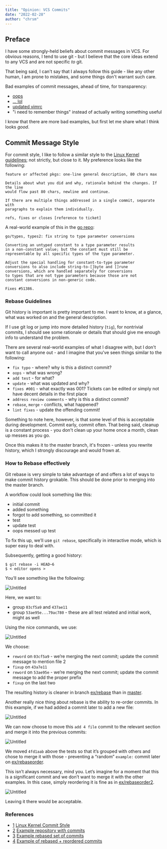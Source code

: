 ```yaml
---
title: "Opinion: VCS Commits"
date: "2022-02-28"
author: "chrsm"
---
```


## Preface

I have some strongly-held beliefs about commit messages in VCS. For obvious
reasons, I tend to use git - but I believe that the core ideas extend to any
VCS and are not specific _to_ git.

That being said, I can't say that I always follow this guide - like any other
human, I am prone to mistakes, and some things don't warrant such care.

Bad examples of commit messages, ahead of time, for transparency: 

- [oops][1]
- [... lol][2]
- [updated vimrc][3]
- "i need to remember things" instead of actually writing something
  useful

I know that there are more bad examples, but first let me share what I think
looks _good_.


## Commit Message Style

For commit style, I like to follow a similar style to the
[Linux Kernel guidelines][4]; not strictly, but close to it. My preference
looks like the following:

```
feature or affected pkgs: one-line general description, 80 chars max

Details about what you did and why, rationale behind the changes. If the line
would flow past 80 chars, newline and continue.

If there are multiple things addressed in a single commit, separate with
paragraphs to explain them individually.

refs, fixes or closes [reference to ticket]

```

A real-world example of this in the [go repo][5]:

```
go/types, types2: fix string to type parameter conversions

Converting an untyped constant to a type parameter results
in a non-constant value; but the constant must still be
representable by all specific types of the type parameter.

Adjust the special handling for constant-to-type parameter
conversions to also include string-to-[]byte and []rune
conversions, which are handled separately for conversions
to types that are not type parameters because those are not
constant conversions in non-generic code.

Fixes #51386.
```


### Rebase Guidelines

Git history is important is pretty important to me. I want to know, at a
glance, what was worked on and the general description.

If I use git log or jump into more detailed history (`tig`), for nontrivial
commits, I should see some rationale or details that should give me enough info
to understand the problem.

There are several real-world examples of what I disagree with, but I don't want
to call anyone out - and I imagine that you've seen things similar to the
following:

- `fix typo` - where? why is this a distinct commit?
- `oops` - what was wrong?
- `add test` - for what?
- `update` - what was updated and why?
- `fixes #001` - what exactly was 001? Tickets can be edited or simply not have
  decent details in the first place
- `address review comments` - why is this a distinct commit?
- `rebase`, `merge` - conflicts, what happened?
- `lint fixes` - update the offending commit!

Something to note here, however, is that some level of this is acceptable
during development. Commit early, commit often. That being said, cleanup is a
constant process - you don't clean up your home once a month, clean up messes
as you go.

Once this makes it to the master branch, it's frozen - unless you rewrite
history, which I strongly discourage and would frown at.


### How to Rebase effectively

Git rebase is very simple to take advantage of and offers a lot of ways to make
commit history grokable. This should be done prior to merging into the master
branch.

A workflow could look something like this:

- initial commit
- added something
- forgot to add something, so committed it
- test
- update test
- oops messed up test

To fix this up, we’ll use `git rebase`, specifically in interactive mode, which
is super easy to deal with.

Subsequently, getting a good history:

```
$ git rebase -i HEAD~6
$ < editor opens >
```

You’ll see something like the following:

![Untitled](/img/rebase_1.png)

Here, we want to:

- group `03cf5a9` and `437ae11`
- group `53ae95e...79ac780` - these are all test related and initial work,
  might as well

Using the nice commands, we use:

![Untitled](/img/rebase_2.png)

We choose:

- `reword` on `03cf5a9` - we’re merging the next commit; update the commit
  message to mention file 2
- `fixup` on `43a7e11`
- `reword` on `53ae95e` - we’re merging the next commit; update the commit
  message to add the proper prefix
- `fixup` on the last two

The resulting history is cleaner in branch [ex/rebase][7] than in [master][6].

Another really nice thing about rebase is the ability to re-order commits. In
this example, if we had added a commit later to add a new file:

![Untitled](/img/rebase_3.png)

We can now choose to move this `add 4 file` commit to the relevant section and
merge it into the previous commits:

![Untitled](/img/rebase_4.png)

We moved `4fd1aab` above the tests so that it’s grouped with others and chose to
merge it with those - preventing a “random” `example:` commit later on
[ex/rebaseorder][5].

This isn’t always necessary, mind you. Let’s imagine for a moment that this is
a significant commit and we don’t want to merge it with the other examples.
In this case, simply reordering it is fine as in [ex/rebaseorder2][9].

![Untitled](/img/rebase_5.png)

Leaving it there would be acceptable.


### References

- [1] [Linux Kernel Commit Style][4]
- [2] [Example repository with commits][6]
- [3] [Example rebased set of commits][7]
- [4] [Example of rebased + reordered commits][8]

[1]: https://github.com/chrsm/dubya/commit/e2f9f92304eb30e2b91e5940fd856e3bd358e7a5
[2]: https://github.com/chrsm/dubya/commit/0cbc2eb46911b29c1e5363816ff316d385f19a81
[3]: https://github.com/chrsm/dotfiles/commit/f7218ca7fb3039f1d030346a36b4eca7b84f1a42
[4]: https://www.kernel.org/doc/html/v4.12/process/submitting-patches.html#describe-your-changes
[5]: https://github.com/golang/go/commit/f9285818b6890b896f43a38449e35744d97c817a
[6]: https://github.com/chrsm/rebaseexample/commits/master
[7]: https://github.com/chrsm/rebaseexample/commits/ex/rebase
[8]: https://github.com/chrsm/rebaseexample/commits/ex/rebaseorder
[9]: https://github.com/chrsm/rebaseexample/commits/ex/rebaseorder2
